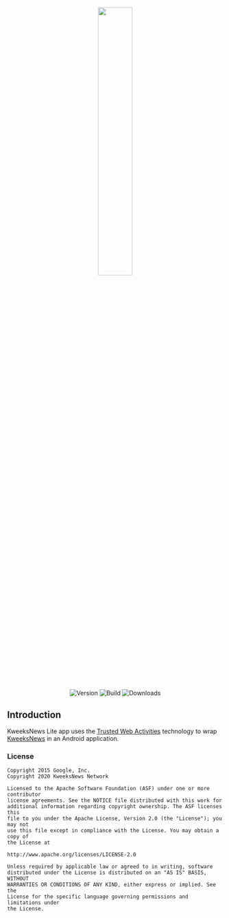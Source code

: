 # <p align="center"><img width="40%" src="https://kweeksnews.com/wp-content/uploads/2020/07/kweeksnews-black.svg"></p>

<p align="center">
  <img alt="Version" src="https://img.shields.io/github/v/release/KweeksNews/kweeksnews_twa?label=Version&sort=semver&style=for-the-badge">
  <img alt="Build" src="https://img.shields.io/github/workflow/status/KweeksNews/kweeksnews_twa/Build%20App?style=for-the-badge">
  <img alt="Downloads" src="https://img.shields.io/github/downloads/KweeksNews/kweeksnews_twa/total?color=green&label=Downloads&style=for-the-badge">
</p>

## Introduction

KweeksNews Lite app uses the [Trusted Web Activities](https://developers.google.com/web/updates/2017/10/using-twa) technology to wrap [KweeksNews](https://kweeksnews.com) in an Android application.

### License

```
Copyright 2015 Google, Inc.
Copyright 2020 KweeksNews Network

Licensed to the Apache Software Foundation (ASF) under one or more contributor
license agreements. See the NOTICE file distributed with this work for
additional information regarding copyright ownership. The ASF licenses this
file to you under the Apache License, Version 2.0 (the "License"); you may not
use this file except in compliance with the License. You may obtain a copy of
the License at

http://www.apache.org/licenses/LICENSE-2.0

Unless required by applicable law or agreed to in writing, software
distributed under the License is distributed on an "AS IS" BASIS, WITHOUT
WARRANTIES OR CONDITIONS OF ANY KIND, either express or implied. See the
License for the specific language governing permissions and limitations under
the License.
```

